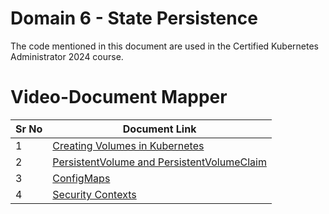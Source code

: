 # Domain 6 - State Persistence

The code mentioned in this document are used in the Certified Kubernetes Administrator 2024 course.


# Video-Document Mapper

| Sr No | Document Link |
| ------ | ------ |
| 1 | [Creating Volumes in Kubernetes][PlDa] |
| 2 | [PersistentVolume and PersistentVolumeClaim][PlDb] |
| 3 | [ConfigMaps][PlDc]
| 4 | [Security Contexts][PlDd]


   [PlDa]: <./pod-volume.yaml>
   [PlDb]: <./pvandpvc.md>
   [PlDc]: <./pod-configmap.yaml>
   [PlDd]: <./pod-securitycontext.yaml>
